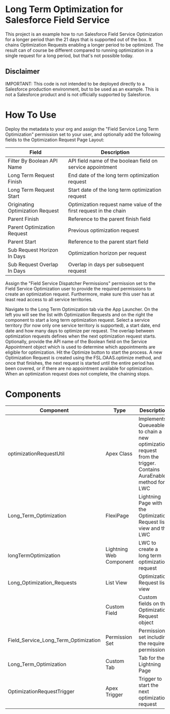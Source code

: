 # Long Term Optimization for Salesforce Field Service

This project is an example how to run Salesforce Field Service Optimization for a longer period than the 21 days that is supported out of the box. It chains Optimization Requests enabling a longer period to be optimized. The result can of course be different compared to running optimization in a single request for a long period, but that's not possible today. 

## Disclaimer
IMPORTANT: This code is not intended to be deployed directly to a Salesforce production environment, but to be used as an example. This is not a Salesforce product and is not officially supported by Salesforce.

# How To Use

Deploy the metadata to your org and assign the "Field Service Long Term Optimization" permission set to your user, and optionally add the following fields to the Optimization Request Page Layout:

| Field                            | Description                                                       |
|----------------------------------|-------------------------------------------------------------------|
| Filter By Boolean API Name       | API field name of the boolean field on service appointment        |
| Long Term Request Finish         | End date of the long term optimization request                    |
| Long Term Request Start          | Start date of the long term optimization request                  |
| Originating Optimization Request | Optimization request name value of the first request in the chain |
| Parent Finish                    | Reference to the parent finish field                              |
| Parent Optimization Request      | Previous optimization request                                     |
| Parent Start                     | Reference to the parent start field                               |
| Sub Request Horizon In Days      | Optimization horizon per request                                  |
| Sub Request Overlap In Days      | Overlap in days per subsequent request                            |

Assign the "Field Service Dispatcher Permissions" permission set to the Field Service Optimization user to provide the required permissions to create an optimization request. Furthermore, make sure this user has at least read access to all service territories.

Navigate to the Long Term Optimization tab via the App Launcher. On the left you will see the list with Optimization Requests and on the right the component to start a long term optimization request. Select a service territory (for now only one service territory is supported), a start date, end date and how many days to optimize per request. The overlap between optimization requests defines when the next optimization request starts. Optionally, provide the API name of the Boolean field on the Service Appointment object which is used to determine which appointments are eligible for optimization. Hit the Optimize button to start the process. 
A new Optimization Request is created using the FSL.OAAS.optimize method, and once that finishes, the next request is started until the entire period has been covered, or if there are no appointment available for optimization. When an optimization request does not complete, the chaining stops.

# Components

| Component                            | Type                    | Description                                                                                                    |
|--------------------------------------|-------------------------|----------------------------------------------------------------------------------------------------------------|
| optimizationRequestUtil              | Apex Class              | Implements Queueable to chain a new optimization request from the trigger. Contains AuraEnabled method for LWC |
| Long_Term_Optimization               | FlexiPage               | Lightning Page with the Optimization Request list view and the LWC                                             |
| longTermOptimization                 | Lightning Web Component | LWC to create a long term optimization request                                                                 |
| Long_Optimization_Requests           | List View               | Optimization Request list view                                                                                 |
| <Fields listed in the table above>   | Custom Field            | Custom fields on the Optimization Request object                                                               |
| Field_Service_Long_Term_Optimization | Permission Set          | Permission set including the required permissions                                                              |
| Long_Term_Optimization               | Custom Tab              | Tab for the Lightning Page                                                                                     |
| OptimizationRequestTrigger           | Apex Trigger            | Trigger to start the next optimization request                                                                 |
